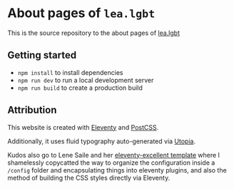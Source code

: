 # About pages of `lea.lgbt`

This is the source repository to the about pages of [lea.lgbt](https://lea.lgbt/)

## Getting started

- `npm install` to install dependencies
- `npm run dev` to run a local development server
- `npm run build` to create a production build

## Attribution

This website is created with [Eleventy](https://11ty.dev) and [PostCSS](https://postcss.org/).

Additionally, it uses fluid typography auto-generated via [Utopia](https://utopia.fyi).

Kudos also go to Lene Saile and her [eleventy-excellent template](https://github.com/madrilene/eleventy-excellent) where I shamelessly copycatted the way to organize the configuration inside a `/config` folder and encapsulating things into eleventy plugins, and also the method of building the CSS styles directly via Eleventy.
